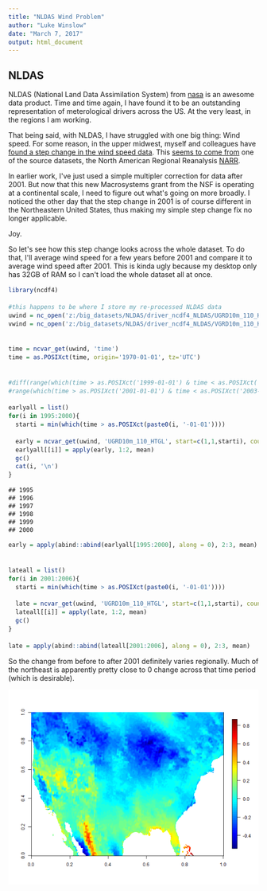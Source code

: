 ```yaml
---
title: "NLDAS Wind Problem"
author: "Luke Winslow"
date: "March 7, 2017"
output: html_document
---
```


## NLDAS

NLDAS (National Land Data Assimilation System) from [nasa](https://ldas.gsfc.nasa.gov/nldas/) is an awesome data product. 
Time and time again, I have found it to be an outstanding representation of meterological drivers across the US. At the very 
least, in the regions I am working. 

That being said, with NLDAS, I have struggled with one big thing: Wind speed. For some reason, in the upper midwest, myself and colleagues
have [found a step change in the wind speed data](https://github.com/USGS-R/mda.lakes/issues/70). This [seems to come
from](https://github.com/USGS-R/mda.lakes/issues/72) one of the source datasets, the North American Regional Reanalysis
[NARR](https://www.esrl.noaa.gov/psd/data/gridded/data.narr.html).

In earlier work, I've just used a simple multipler correction for data after 2001. But now that this new Macrosystems grant
from the NSF is operating at a continental scale, I need to figure out what's going on more broadly. I noticed the other
day that the step change in 2001 is of course different in the Northeastern United States, thus making my simple 
step change fix no longer applicable. 

Joy. 

So let's see how this step change looks across the whole dataset. To do that, I'll average wind speed for a few years before 2001 and 
compare it to average wind speed after 2001. This is kinda ugly because my desktop only has 32GB of RAM so I can't load the whole dataset
all at once. 



```r
library(ncdf4)

#this happens to be where I store my re-processed NLDAS data
uwind = nc_open('z:/big_datasets/NLDAS/driver_ncdf4_NLDAS/UGRD10m_110_HTGL.nc4')
vwind = nc_open('z:/big_datasets/NLDAS/driver_ncdf4_NLDAS/VGRD10m_110_HTGL.nc4')


time = ncvar_get(uwind, 'time')
time = as.POSIXct(time, origin='1970-01-01', tz='UTC')


#diff(range(which(time > as.POSIXct('1999-01-01') & time < as.POSIXct('2000-01-01'))))
#range(which(time > as.POSIXct('2001-01-01') & time < as.POSIXct('2003-01-01')))

earlyall = list()
for(i in 1995:2000){
  starti = min(which(time > as.POSIXct(paste0(i, '-01-01'))))
  
  early = ncvar_get(uwind, 'UGRD10m_110_HTGL', start=c(1,1,starti), count=c(464,224,8757))
  earlyall[[i]] = apply(early, 1:2, mean)
  gc()
  cat(i, '\n')
}
```

```
## 1995 
## 1996 
## 1997 
## 1998 
## 1999 
## 2000
```

```r
early = apply(abind::abind(earlyall[1995:2000], along = 0), 2:3, mean)


lateall = list()
for(i in 2001:2006){
  starti = min(which(time > as.POSIXct(paste0(i, '-01-01'))))
  
  late = ncvar_get(uwind, 'UGRD10m_110_HTGL', start=c(1,1,starti), count=c(464,224,8757))
  lateall[[i]] = apply(late, 1:2, mean)
  gc()
}

late = apply(abind::abind(lateall[2001:2006], along = 0), 2:3, mean)
```


So the change from before to after 2001 definitely varies regionally. Much of the northeast is apparently pretty close to 0 
change across that time period (which is desirable). 


![plot of chunk plot](/figure/plot-1.png)
